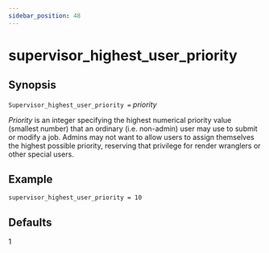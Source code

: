 ```yaml
---
sidebar_position: 48
---
```


# supervisor_highest_user_priority

## Synopsis

`Supervisor_highest_user_priority =`  _priority_

_Priority_ is an integer specifying the highest numerical priority value
(smallest number) that an ordinary (i.e. non-admin) user may use to submit or
modify a job. Admins may not want to allow users to assign themselves the
highest possible priority, reserving that privilege for render wranglers or
other special users.

## Example
```
supervisor_highest_user_priority = 10
```

## Defaults

1

